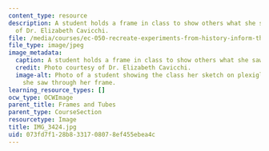 ```yaml
---
content_type: resource
description: A student holds a frame in class to show others what she saw. Photo courtesy
  of Dr. Elizabeth Cavicchi.
file: /media/courses/ec-050-recreate-experiments-from-history-inform-the-future-from-the-past-galileo-january-iap-2010/073fd7f128b8331708078ef455ebea4c_IMG_3424.jpg
file_type: image/jpeg
image_metadata:
  caption: A student holds a frame in class to show others what she saw.
  credit: Photo courtesy of Dr. Elizabeth Cavicchi.
  image-alt: Photo of a student showing the class her sketch on plexiglass of what
    she saw through her frame.
learning_resource_types: []
ocw_type: OCWImage
parent_title: Frames and Tubes
parent_type: CourseSection
resourcetype: Image
title: IMG_3424.jpg
uid: 073fd7f1-28b8-3317-0807-8ef455ebea4c
---
```

